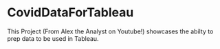 # CovidDataForTableau

This Project (From Alex the Analyst on Youtube!) showcases the abilty to prep data to be used in Tableau.
